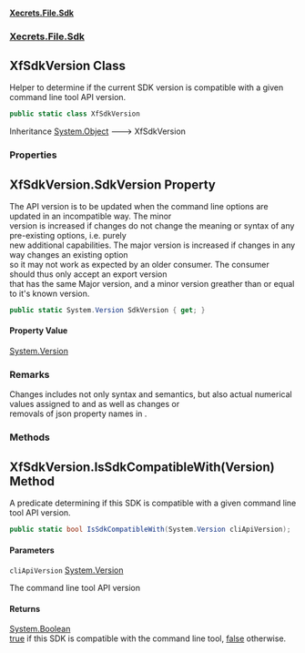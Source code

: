 #### [Xecrets.File.Sdk](index.md 'index')
### [Xecrets.File.Sdk](Xecrets.File.Sdk.md 'Xecrets.File.Sdk')

## XfSdkVersion Class

Helper to determine if the current SDK version is compatible with a given command line tool API version.

```csharp
public static class XfSdkVersion
```

Inheritance [System.Object](https://docs.microsoft.com/en-us/dotnet/api/System.Object 'System.Object') &#129106; XfSdkVersion
### Properties

<a name='Xecrets.File.Sdk.XfSdkVersion.SdkVersion'></a>

## XfSdkVersion.SdkVersion Property

The API version is to be updated when the command line options are updated in an incompatible way. The minor  
version is increased if changes do not change the meaning or syntax of any pre-existing options, i.e. purely  
new additional capabilities. The major version is increased if changes in any way changes an existing option  
so it may not work as expected by an older consumer. The consumer should thus only accept an export version  
that has the same Major version, and a minor version greather than or equal to it's known version.

```csharp
public static System.Version SdkVersion { get; }
```

#### Property Value
[System.Version](https://docs.microsoft.com/en-us/dotnet/api/System.Version 'System.Version')

### Remarks
Changes includes not only syntax and semantics, but also actual numerical values assigned to <seealso cref="T:Xecrets.File.Cli.Public.XfOpCode"/> and <seealso cref="T:Xecrets.File.Cli.Public.XfCliApi"/> as well as changes or  
removals of json property names in <seealso cref="T:Xecrets.File.Sdk.Cli.CliMessage"/> .
### Methods

<a name='Xecrets.File.Sdk.XfSdkVersion.IsSdkCompatibleWith(System.Version)'></a>

## XfSdkVersion.IsSdkCompatibleWith(Version) Method

A predicate determining if this SDK is compatible with a given command line tool API version.

```csharp
public static bool IsSdkCompatibleWith(System.Version cliApiVersion);
```
#### Parameters

<a name='Xecrets.File.Sdk.XfSdkVersion.IsSdkCompatibleWith(System.Version).cliApiVersion'></a>

`cliApiVersion` [System.Version](https://docs.microsoft.com/en-us/dotnet/api/System.Version 'System.Version')

The command line tool API version

#### Returns
[System.Boolean](https://docs.microsoft.com/en-us/dotnet/api/System.Boolean 'System.Boolean')  
[true](https://docs.microsoft.com/en-us/dotnet/csharp/language-reference/builtin-types/bool 'https://docs.microsoft.com/en-us/dotnet/csharp/language-reference/builtin-types/bool') if this SDK is compatible with the command line tool, [false](https://docs.microsoft.com/en-us/dotnet/csharp/language-reference/builtin-types/bool 'https://docs.microsoft.com/en-us/dotnet/csharp/language-reference/builtin-types/bool') otherwise.